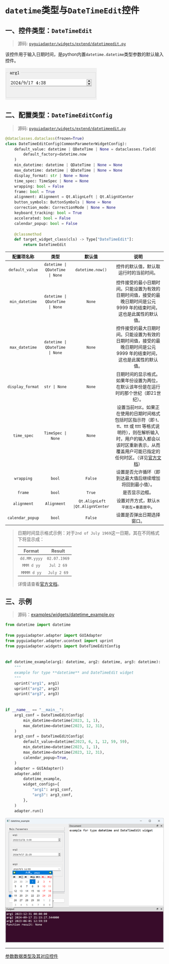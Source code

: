 # `datetime`类型与`DateTimeEdit`控件

## 一、控件类型：`DateTimeEdit`

> 源码: [`pyguiadapter/widgets/extend/datetimeedit.py`]()

该控件用于输入日期时间，是python内置`datetime.datetime`类型参数的默认输入控件。

<img src="../images/datetime_edit.png" />



## 二、配置类型：`DateTimeEditConfig`

> 源码: [`pyguiadapter/widgets/extend/datetimeedit.py`]()

```python
@dataclasses.dataclass(frozen=True)
class DateTimeEditConfig(CommonParameterWidgetConfig):
    default_value: datetime | QDateTime | None = dataclasses.field(
        default_factory=datetime.now
    )
    min_datetime: datetime | QDateTime | None = None
    max_datetime: datetime | QDateTime | None = None
    display_format: str | None = None
    time_spec: TimeSpec | None = None
    wrapping: bool = False
    frame: bool = True
    alignment: Alignment = Qt.AlignLeft | Qt.AlignVCenter
    button_symbols: ButtonSymbols | None = None
    correction_mode: CorrectionMode | None = None
    keyboard_tracking: bool = True
    accelerated: bool = False
    calendar_popup: bool = False

    @classmethod
    def target_widget_class(cls) -> Type["DateTimeEdit"]:
        return DateTimeEdit

```

|    配置项名称    |              类型               |              默认值               |                             说明                             |
| :--------------: | :-----------------------------: | :-------------------------------: | :----------------------------------------------------------: |
| `default_value`  | `datetime \| QDateTime \| None` |         `datetime.now()`          |            控件的默认值，默认取运行时的当前时间。            |
|  `min_datetime`  | `datetime \| QDateTime \| None` |              `None`               | 控件接受的最小日期时间。只能设置为有效的日期时间值，接受的最晚日期时间是公元 9999 年的结束时间，这也是此属性的默认值。 |
|  `max_datetime`  | `datetime \| QDateTime \| None` |              `None`               | 控件接受的最大日期时间。只能设置为有效的日期时间值，接受的最晚日期时间是公元 9999 年的结束时间，这也是此属性的默认值。 |
| `display_format` |          `str \| None`          |              `None`               | 日期时间的显示格式。如果年份设置为两位，在默认该年份是在运行时的那个世纪（即21世纪）。 |
|   `time_spec`    |       `TimeSpec \| None`        |              `None`               | 设置当前`时区`。如果正在使用的日期时间格式包括时区指示符（即 t、tt、ttt 或 tttt 等格式说明符），则在解析输入时，用户的输入都会以该时区重新表示，从而覆盖用户可能已指定的任何时区。（详见[官方文档](https://doc.qt.io/qtforpython-6/PySide6/QtWidgets/QDateTimeEdit.html#PySide6.QtWidgets.QDateTimeEdit.timeZone)） |
|    `wrapping`    |             `bool`              |              `False`              |   设置是否允许循环（即到达最大值后继续增加将回到最小值）。   |
|     `frame`      |             `bool`              |              `True`               |                        是否显示边框。                        |
|   `alignment`    |           `Alignment`           | ` Qt.AlignLeft \|Qt.AlignVCenter` |          设置对齐方式，默认`水平居左`+`垂直居中`。           |
| `calendar_popup` |             `bool`              |              `False`              |                  设置是否弹出日期选择窗口。                  |



> 日期时间显示格式示例：对于`2nd of July 1969`这一日期，其在不同格式下将显示成：
>
> |    Format    |    Result    |
> | :----------: | :----------: |
> | `dd.MM.yyyy` | `02.07.1969` |
> |  `MMM d yy`  |  `Jul 2 69`  |
> | `MMMM d yy`  | `July 2 69`  |
>
> 详情请查看[官方文档](https://doc.qt.io/qtforpython-6/PySide6/QtWidgets/QDateTimeEdit.html#PySide6.QtWidgets.QDateTimeEdit.displayFormat)。



## 三、示例

> 源码：[examples/widgets/datetime_example.py]()

```python
from datetime import datetime

from pyguiadapter.adapter import GUIAdapter
from pyguiadapter.adapter.ucontext import uprint
from pyguiadapter.widgets import DateTimeEditConfig


def datetime_example(arg1: datetime, arg2: datetime, arg3: datetime):
    """
    example for type **datetime** and DateTimeEdit widget
    """
    uprint("arg1", arg1)
    uprint("arg2", arg2)
    uprint("arg3", arg3)


if __name__ == "__main__":
    arg1_conf = DateTimeEditConfig(
        min_datetime=datetime(2023, 1, 1),
        max_datetime=datetime(2023, 12, 31),
    )
    arg3_conf = DateTimeEditConfig(
        default_value=datetime(2023, 6, 1, 12, 59, 59),
        min_datetime=datetime(2023, 1, 1),
        max_datetime=datetime(2023, 12, 31),
        calendar_popup=True,
    )
    adapter = GUIAdapter()
    adapter.add(
        datetime_example,
        widget_configs={
            "arg1": arg1_conf,
            "arg3": arg3_conf,
        },
    )
    adapter.run()

```

<img src="../images/datetime_example.png" />

---

[参数数据类型及其对应控件](widgets/types_and_widgets.md)
